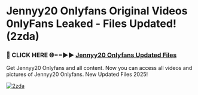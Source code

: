 # Jennyy20 Onlyfans Original Videos 0nlyFans Leaked - Files Updated! (2zda)

<h3>🔴 CLICK HERE 🌐==►► <a href="https://tinyurl.com/2m67pmp6" rel="nofollow">Jennyy20 Onlyfans Updated Files</a></h3>

Get Jennyy20 Onlyfans and all content. Now you can access all videos and pictures of Jennyy20 Onlyfans. New Updated Files 2025!

[![2zda](https://i.imgur.com/H4QAA4z.gif)](https://tinyurl.com/2m67pmp6)